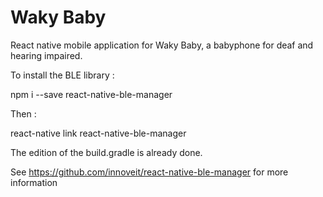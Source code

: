 # Waky Baby

React native mobile application for Waky Baby, a babyphone for deaf and hearing impaired.

To install the BLE library :

npm i --save react-native-ble-manager

Then :

react-native link react-native-ble-manager

The edition of the build.gradle is already done.

See https://github.com/innoveit/react-native-ble-manager for more information
